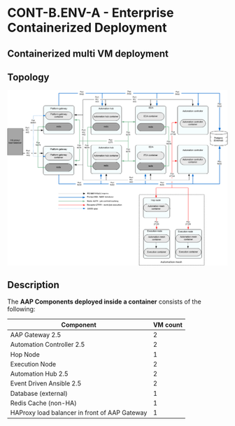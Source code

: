 # CONT-B.ENV-A - Enterprise Containerized Deployment

## Containerized multi VM deployment

## Topology

![Enterprise Containerized Topology](Cont-B_Env-A.png)

## Description

The **AAP Components deployed inside a container** consists of the following:

| Component                                     | VM count |
| --------------------------------------------- | -------- |
| AAP Gateway 2.5                               | 2        |
| Automation Controller 2.5                     | 2        |
| Hop Node                                      | 1        |
| Execution Node                                | 2        |
| Automation Hub 2.5                            | 2        |
| Event Driven Ansible 2.5                      | 2        |
| Database (external)                           | 1        |
| Redis Cache (non-HA)                          | 1        |
| HAProxy load balancer in front of AAP Gateway | 1        |
